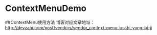 # ContextMenuDemo
##ContextMenu使用方法
博客对应文章地址：http://devzahi.com/post/vendors/vendor_context-menu.iosshi-yong-bi-ji

